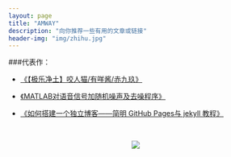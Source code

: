 ```yaml
---
layout: page
title: "AMWAY"
description: "向你推荐一些有用的文章或链接"
header-img: "img/zhihu.jpg"
---
```




###代表作：


- [《【极乐净土】咬人猫/有咩酱/赤九玖》](http://www.bilibili.com/video/av6117110/)

- [《MATLAB对语音信号加随机噪声及去噪程序》](http://blog.sina.com.cn/s/blog_6cde146e0100o0rm.html)

- [《如何搭建一个独立博客——简明 GitHub Pages与 jekyll 教程》](http://www.cnfeat.com/blog/2014/05/10/how-to-build-a-blog/)


<center>
    <p><img src="http://wx2.sinaimg.cn/mw690/005PA203gy1fhl2jbw0b0j30k20k20vs.jpg" align="center"></p>
</center>



